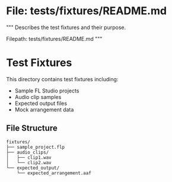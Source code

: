 # File: tests/fixtures/README.md
"""
Describes the test fixtures and their purpose.

Filepath: tests/fixtures/README.md
"""
# Test Fixtures

This directory contains test fixtures including:

- Sample FL Studio projects
- Audio clip samples
- Expected output files
- Mock arrangement data

## File Structure
```
fixtures/
├── sample_project.flp
├── audio_clips/
│   ├── clip1.wav
│   └── clip2.wav
└── expected_output/
    └── expected_arrangement.aaf
```
